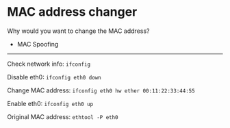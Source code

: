 # MAC address changer

Why would you want to change the MAC address?

- MAC Spoofing

---

Check network info: `ifconfig`

Disable eth0: `ifconfig eth0 down`

Change MAC address: `ifconfig eth0 hw ether 00:11:22:33:44:55`

Enable eth0: `ifconfig eth0 up`

Original MAC address: `ethtool -P eth0`